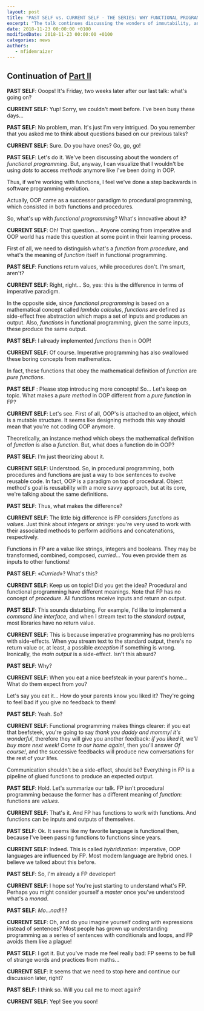 ```yaml
---
layout: post
title: "PAST SELF vs. CURRENT SELF - THE SERIES: WHY FUNCTIONAL PROGRAMMING OVER OOP (PART III)"
excerpt: "The talk continues discussing the wonders of immutability, and some other concepts"
date: 2018-11-23 00:00:00 +0100
modifiedDate: 2018-11-23 00:00:00 +0100
categories: news
authors: 
   - mfidemraizer
---
```



## Continuation of [Part II](/news/2018/11/04/past-self-vs-current-self-the-series-why-functional-programming-over-oop-part-ii)

**PAST SELF**: Ooops! It's Friday, two weeks later after our last talk: what's going on?

**CURRENT SELF**: Yup! Sorry, we couldn't meet before. I've been busy these days...

**PAST SELF**: No problem, man. It's just I'm very intrigued. Do you remember that you asked me to think about questions based on our previous talks? 

**CURRENT SELF**: Sure. Do you have ones? Go, go, go!

**PAST SELF**: Let's do it. We've been discussing about the wonders of *functional programming*. But, anyway, I can visualize that I wouldn't be using *dots* to access *methods* anymore like I've been doing in OOP. 

Thus, if we're working with functions, I feel we've done a step backwards in software programming evolution.

Actually, OOP came as a successor paradigm to procedural programming, which consisted in both functions and procedures. 

So, what's up with *functional programming*? What's innovative about it?

**CURRENT SELF**: Oh! That question... Anyone coming from imperative and OOP world has made this question at some point in their learning process. 

First of all, we need to distinguish what's a *function* from *procedure*, and what's the meaning of *function* itself in functional programming.

**PAST SELF**: Functions return values, while procedures don't. I'm smart, aren't?

**CURRENT SELF**: Right, right... So, yes: this is the difference in terms of imperative paradigm. 

In the opposite side, since *functional programming* is based on a mathematical concept called *lambda calculus*, *functions* are defined as side-effect free abstraction which maps a set of inputs and produces an output. Also, *functions* in functional programming, given the same inputs, these produce the same output.


**PAST SELF**: I already implemented *functions* then in OOP!

**CURRENT SELF**: Of course. Imperative programming has also swallowed these boring concepts from mathematics.

In fact, these functions that obey the mathematical definition of *function* are *pure functions*.

**PAST SELF** : Please stop introducing more concepts! So... Let's keep on topic. What makes a *pure method* in OOP different from a *pure function* in FP?

**CURRENT SELF**: Let's see. First of all, OOP's is attached to an object, which is a mutable structure. It seems like designing methods this way should mean that you're not coding OOP anymore. 

Theoretically, an instance method which obeys the mathematical definition of *function* is also a *function*. But, what does a function do in OOP?

**PAST SELF**: I'm just theorizing about it.

**CURRENT SELF**: Understood. So, in procedural programming, both procedures and functions are just a way to box sentences to evolve reusable code. In fact, OOP is a paradigm on top of procedural. Object method's goal is reusability with a more savvy approach, but at its core, we're talking about the same definitions.

**PAST SELF**: Thus, what makes the difference?

**CURRENT SELF**: The little big difference is FP considers *functions* as *values*. Just think about *integers* or *strings*: you're very used to work with their associated methods to perform additions and concatenations, respectively.

Functions in FP are a value like strings, integers and booleans. They may be transformed, combined, composed, *curried*... You even provide them as inputs to other functions!

**PAST SELF**: «*Curried*»? What's this?

**CURRENT SELF**: Keep us on topic! Did you get the idea? Procedural and functional programming have different meanings. Note that FP has no concept of *procedure*. All functions receive inputs and return an output. 

**PAST SELF**: This sounds disturbing. For example, I'd like to implement a *command line interface*, and when I stream text to the *standard output*, most libraries have no return value. 

**CURRENT SELF**: This is because imperative programming has no problems with side-effects. When you stream text to the standard output, there's no return value or, at least, a possible *exception* if something is wrong. Ironically, the *main output* is a side-effect. Isn't this absurd?

**PAST SELF**: Why?

**CURRENT SELF**: When you eat a nice beefsteak in your parent's home... What do them expect from you?

Let's say you eat it... How do your parents know you liked it? They're going to feel bad if you give no feedback to them!

**PAST SELF**: Yeah. So?

**CURRENT SELF**: Functional programming makes things clearer: if you eat that beefsteek, you're going to say *thank you daddy and mommy! it's wonderful*, therefore they will give you another feedback: *if you liked it, we'll buy more next week! Come to our home again!*, then you'll answer *Of course!*, and the successive feedbacks will produce new conversations for the rest of your lifes. 

Communication shouldn't be a side-effect, should be? Everything in FP is a pipeline of glued functions to produce an  expected output.

**PAST SELF**: Hold. Let's summarize our talk. FP isn't procedural programming because the former has a different meaning of *function*: functions are *values*. 

**CURRENT SELF**: That's it. And FP has functions to work with functions. And functions can be inputs and outputs of themselves. 

**PAST SELF**: Ok. It seems like my favorite language is functional then, because I've been passing functions to functions since years.

**CURRENT SELF**: Indeed. This is called *hybridization*: imperative, OOP languages are influenced by FP. Most modern language are hybrid ones. I believe we talked about this before.

**PAST SELF**: So, I'm already a FP developer!

**CURRENT SELF**: I hope so! You're just starting to understand what's FP. Perhaps you might consider yourself a *master* once you've understood what's a *monad*.

**PAST SELF**: *Mo...nad*!!!? 

**CURRENT SELF**: Oh, and do you imagine yourself coding with expressions instead of sentences? Most people has grown up understanding programming as a series of sentences with conditionals and loops, and FP avoids them like a plague!

**PAST SELF**: I got it. But you've made me feel really bad: FP seems to be full of strange words and practices from maths...

**CURRENT SELF**: It seems that we need to stop here and continue our discussion later, right?

**PAST SELF**: I think so. Will you call me to meet again?

**CURRENT SELF**: Yep! See you soon!

